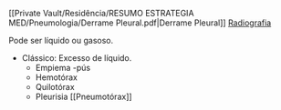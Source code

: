 [[Private Vault/Residência/RESUMO ESTRATEGIA MED/Pneumologia/Derrame Pleural.pdf|Derrame Pleural]]
[Radiografia](https://youtu.be/tdI2FtophW4?si=w951ENEvVvOZqeEu&t=1579)

Pode ser líquido ou gasoso. 
* Clássico: Excesso de líquido.
	* Empiema -pús
	* Hemotórax
	* Quilotórax
	* Pleurisia 
[[Pneumotórax]]